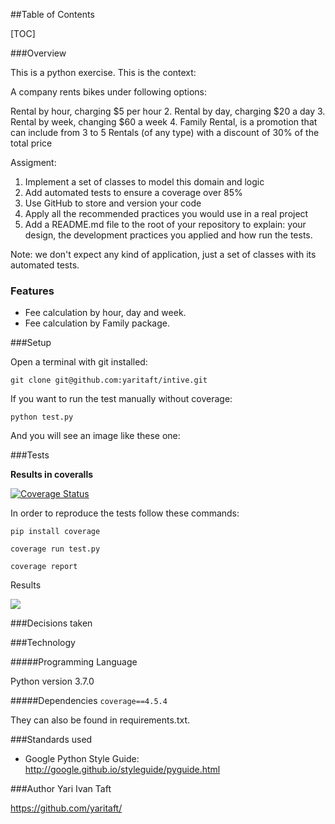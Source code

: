 ##Table of Contents

[TOC]


###Overview

This is a python exercise. This is the context:

A company rents bikes under following options: 

Rental by hour, charging $5 per hour 2. Rental by day, charging $20 a day 3. Rental by week, changing $60 a week 4. Family Rental, is a promotion that can include from 3 to 5 Rentals (of any type) with a discount of 30% of the total price 

Assigment: 
1. Implement a set of classes to model this domain and logic 
2. Add automated tests to ensure a coverage over 85% 
3. Use GitHub to store and version your code 
4. Apply all the recommended practices you would use in a real project 
5. Add a README.md file to the root of your repository to explain: your design, the development practices you applied and how run the tests. 

Note: we don't expect any kind of application, just a set of classes with its automated tests. 


### Features

- Fee calculation by hour, day and week.
- Fee calculation by Family package.

###Setup

Open a terminal with git installed:

`git clone git@github.com:yaritaft/intive.git `

If you want to run the test manually without coverage:

`python test.py`

And you will see an image like these one:



###Tests

**Results in coveralls**

[![Coverage Status](https://coveralls.io/repos/github/yaritaft/intive/badge.svg)](https://coveralls.io/github/yaritaft/intive)

In order to reproduce the tests follow these commands:

`pip install coverage`

`coverage run test.py`

`coverage report`

Results

![](https://i.imgur.com/5wbGhrz.png)





###Decisions taken



###Technology

#####Programming Language

Python version 3.7.0

#####Dependencies 
`coverage==4.5.4`

They can also be found in requirements.txt.

###Standards used

- Google Python Style Guide: http://google.github.io/styleguide/pyguide.html


###Author
Yari Ivan Taft

https://github.com/yaritaft/